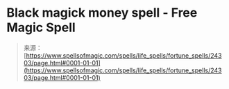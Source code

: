<!--yml
category: 未分类
date: 2024-06-12 19:10:07
-->

# Black magick money spell - Free Magic Spell

> 来源：[https://www.spellsofmagic.com/spells/life_spells/fortune_spells/24303/page.html#0001-01-01](https://www.spellsofmagic.com/spells/life_spells/fortune_spells/24303/page.html#0001-01-01)